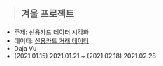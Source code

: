 > ## 겨울 프로젝트

- 주제: 신용카드 데이터 시각화
- 데이터: [신용카드 거래 데이터](https://dacon.io/competitions/official/42473/data/)
- Daja Vu
- (2021.01.15) 2021.01.21 ~ (2021.02.18) 2021.02.28
